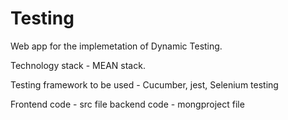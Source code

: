 # Testing
Web app for the implemetation of Dynamic Testing.


Technology stack - MEAN stack. 


Testing framework to be used -  Cucumber, jest, Selenium testing


Frontend code - src file
backend code - mongproject file 
